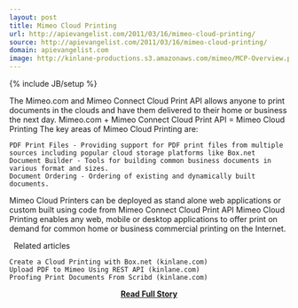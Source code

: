 ```yaml
---
layout: post
title: Mimeo Cloud Printing
url: http://apievangelist.com/2011/03/16/mimeo-cloud-printing/
source: http://apievangelist.com/2011/03/16/mimeo-cloud-printing/
domain: apievangelist.com
image: http://kinlane-productions.s3.amazonaws.com/mimeo/MCP-Overview.png
---
```

{% include JB/setup %}<p>The Mimeo.com and Mimeo Connect Cloud Print API allows anyone to print documents in the clouds and have them delivered to their home or business the next day.
Mimeo.com + Mimeo Connect Cloud Print API = Mimeo Cloud Printing
The key areas of Mimeo Cloud Printing are:

	PDF Print Files - Providing support for PDF print files from multiple sources including popular cloud storage platforms like Box.net
	Document Builder - Tools for building common business documents in various format and sizes.
	Document Ordering - Ordering of existing and dynamically built documents.

Mimeo Cloud Printers can be deployed as stand alone web applications or custom built using code from Mimeo Connect Cloud Print API
Mimeo Cloud Printing enables any web, mobile or desktop applications to offer print on demand for common home or business commercial printing on the Internet.

&nbsp;
Related articles

	Create a Cloud Printing with Box.net (kinlane.com)
	Upload PDF to Mimeo Using REST API (kinlane.com)
	Proofing Print Documents From Scribd (kinlane.com)

</p>
<center><p><a href="http://apievangelist.com/2011/03/16/mimeo-cloud-printing/" style='padding:25px; font-sze:18px; font-weight: bold;'>Read Full Story</a></p></center>
